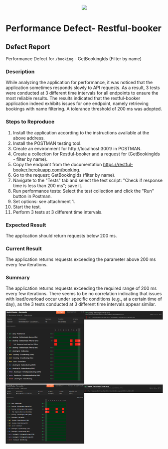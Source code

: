 <p align="center">
    <img src="https://skillicons.dev/icons?i=github,postman,github,postman,github,postman,github,postman,github,postman,github,postman,github,postman,github" />
</p>

# Performance Defect- Restful-booker 

## Defect Report

Performance Defect for `/booking` - GetBookingIds (Filter by name)

### Description

While analyzing the application for performance, it was noticed that the application sometimes responds slowly to API requests. As a result, 3 tests were conducted at 3 different time intervals for all endpoints to ensure the most reliable results. The results indicated that the restful-booker application indeed exhibits issues for one endpoint, namely retrieving bookings with name filtering. A tolerance threshold of 200 ms was adopted.

### Steps to Reproduce

1. Install the application according to the instructions available at the above address.
2. Install the POSTMAN testing tool.
3. Create an environment for http://localhost:3001/ in POSTMAN.
4. Create a collection for Restful-booker and a request for (GetBookingIds - filter by name).
5. Copy the endpoint from the documentation https://restful-booker.herokuapp.com/booking.
6. Go to the request: GetBookingIds (filter by name).
7. Navigate to the "Tests" tab and select the test script: "Check if response time is less than 200 ms"; save it.
8. Run performance tests: Select the test collection and click the "Run" button in Postman.
9. Set options: see attachment 1.
10. Start the test.
11. Perform 3 tests at 3 different time intervals.

### Expected Result

The application should return requests below 200 ms.

### Current Result

The application returns requests exceeding the parameter above 200 ms every few iterations.

### Summary

The application returns requests exceeding the required range of 200 ms every few iterations. There seems to be no correlation indicating that issues with load/overload occur under specific conditions (e.g., at a certain time of day), as the 3 tests conducted at 3 different time intervals appear similar.


<div style="display: flex; justify-content: center;">
    <div style="flex: 1;">
        <img src="https://github.com/JkellerX/restful-booker-API-Tests/blob/master/images/PerformanceTests.jpg" alt="PerformanceTests" width="300px">
    </div>
    <div style="flex: 1;">
        <img src="https://github.com/JkellerX/restful-booker-API-Tests/blob/master/images/PerformanceTests2.jpg" alt="PerformanceTests2" width="300px">
    </div>
</div>
<div style="display: flex; justify-content: center;">
    <div style="flex: 1;">
        <img src="https://github.com/JkellerX/restful-booker-API-Tests/blob/master/images/PerformanceTests3.jpg" alt="PerformanceTests3" width="300px">
    </div>
    <div style="flex: 1;">
        <img src="https://github.com/JkellerX/restful-booker-API-Tests/blob/master/images/PerformanceTests4.jpg" alt="PerformanceTests4" width="300px">
    </div>
</div>